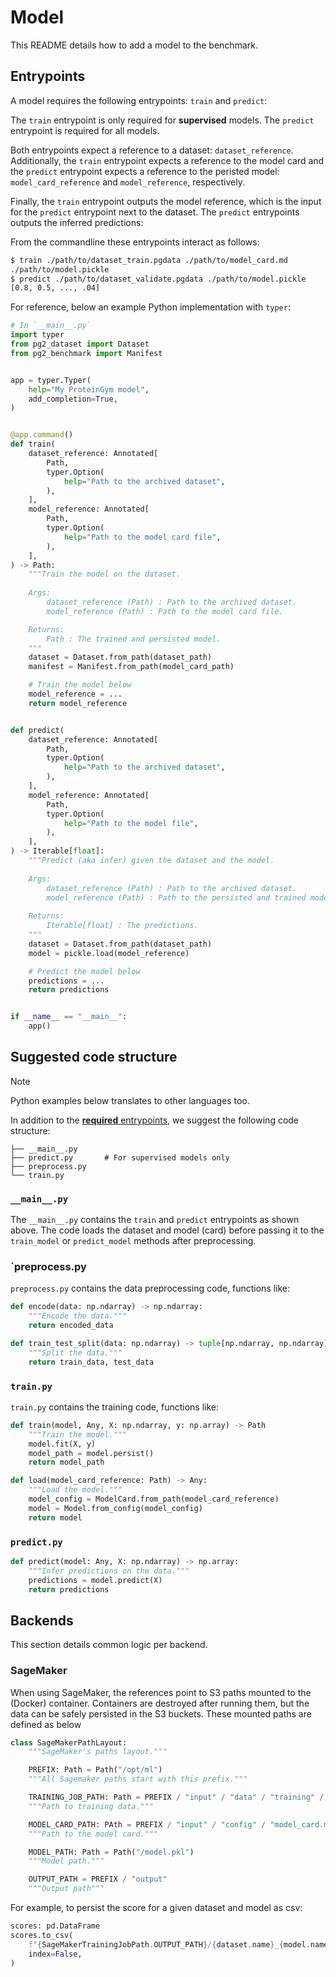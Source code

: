 # Model

This README details how to add a model to the benchmark.

## Entrypoints

A model requires the following entrypoints: `train` and `predict`:

The `train` entrypoint is only required for **supervised** models.
The `predict` entrypoint is required for all models.

Both entrypoints expect a reference to a dataset: `dataset_reference`.
Additionally, the `train` entrypoint expects a reference to the model card
and the `predict` entrypoint expects a reference to the peristed model:
`model_card_reference` and `model_reference`, respectively.

Finally, the `train` entrypoint outputs the model reference, which is the input
for the `predict` entrypoint next to the dataset. The `predict` entrypoints
outputs the inferred predictions:

From the commandline these entrypoints interact as follows:

``` bash
$ train ./path/to/dataset_train.pgdata ./path/to/model_card.md
./path/to/model.pickle
$ predict ./path/to/dataset_validate.pgdata ./path/to/model.pickle
[0.8, 0.5, ..., .04]
```

For reference, below an example Python implementation with `typer`:


``` python
# In `__main__.py`
import typer
from pg2_dataset import Dataset
from pg2_benchmark import Manifest


app = typer.Typer(
    help="My ProteinGym model",
    add_completion=True,
)


@app.command()
def train(
    dataset_reference: Annotated[
        Path,
        typer.Option(
            help="Path to the archived dataset",
        ),
    ],
    model_reference: Annotated[
        Path,
        typer.Option(
            help="Path to the model card file",
        ),
    ],
) -> Path:
    """Train the model on the dataset.
    
    Args:
        dataset_reference (Path) : Path to the archived dataset.
        model_reference (Path) : Path to the model card file.

    Returns:
        Path : The trained and persisted model.
    """
    dataset = Dataset.from_path(dataset_path)
    manifest = Manifest.from_path(model_card_path)

    # Train the model below
    model_reference = ...
    return model_reference


def predict(
    dataset_reference: Annotated[
        Path,
        typer.Option(
            help="Path to the archived dataset",
        ),
    ],
    model_reference: Annotated[
        Path,
        typer.Option(
            help="Path to the model file",
        ),
    ],
) -> Iterable[float]:
    """Predict (aka infer) given the dataset and the model. 
    
    Args:
        dataset_reference (Path) : Path to the archived dataset.
        model_reference (Path) : Path to the persisted and trained model file.
    
    Returns:
        Iterable[float] : The predictions.
    """
    dataset = Dataset.from_path(dataset_path)
    model = pickle.load(model_reference)

    # Predict the model below 
    predictions = ...
    return predictions


if __name__ == "__main__":
    app()

```

## Suggested code structure

> [!NOTE]
> Python examples below translates to other languages too.

In addition to the [**required** entrypoints](#entrypoints), we suggest the
following code structure:

``` tree
├── __main__.py
├── predict.py       # For supervised models only
├── preprocess.py
└── train.py
```

### `__main__.py` 

The `__main__.py` contains the `train` and `predict` entrypoints as shown above.
The code loads the dataset and model (card) before passing it to the `train_model`
or `predict_model` methods after preprocessing.

### `preprocess.py

`preprocess.py` contains the data preprocessing code, functions like:

``` python
def encode(data: np.ndarray) -> np.ndarray:
    """Encode the data."""
    return encoded_data
```

``` python
def train_test_split(data: np.ndarray) -> tuple[np.ndarray, np.ndarray]:
    """Split the data."""
    return train_data, test_data
```

### `train.py`

`train.py` contains the training code, functions like:

``` python
def train(model, Any, X: np.ndarray, y: np.array) -> Path
    """Train the model."""
    model.fit(X, y)
    model_path = model.persist()
    return model_path
```

``` python
def load(model_card_reference: Path) -> Any:
    """Load the model."""
    model_config = ModelCard.from_path(model_card_reference)
    model = Model.from_config(model_config)
    return model
```

### `predict.py`

``` python
def predict(model: Any, X: np.ndarray) -> np.array:
    """Infer predictions on the data."""
    predictions = model.predict(X)
    return predictions
```

## Backends

This section details common logic per backend.

### SageMaker 

When using SageMaker, the references point to S3 paths mounted to the (Docker)
container. Containers are destroyed after running them, but the data can be
safely persisted in the S3 buckets. These mounted paths are defined as below

```python
class SageMakerPathLayout:
    """SageMaker's paths layout."""

    PREFIX: Path = Path("/opt/ml")
    """All Sagemaker paths start with this prefix."""

    TRAINING_JOB_PATH: Path = PREFIX / "input" / "data" / "training" / "dataset.zip"
    """Path to training data."""

    MODEL_CARD_PATH: PAth = PREFIX / "input" / "config" / "model_card.md"
    """Path to the model card."""

    MODEL_PATH: Path = Path("/model.pkl")
    """Model path."""

    OUTPUT_PATH = PREFIX / "output"
    """Output path"""
```

For example, to persist the score for a given dataset and model as csv:

``` python
scores: pd.DataFrame
scores.to_csv(
    f"{SageMakerTrainingJobPath.OUTPUT_PATH}/{dataset.name}_{model.name}.csv",
    index=False,
)
```
